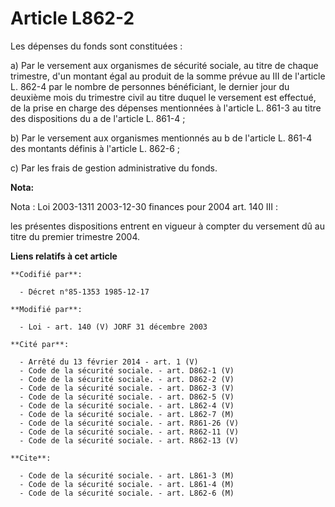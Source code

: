 # Article L862-2

Les dépenses du fonds sont constituées :

a) Par le versement aux organismes de sécurité sociale, au titre de chaque trimestre, d'un montant égal au produit de la
somme prévue au III de l'article L. 862-4 par le nombre de personnes bénéficiant, le dernier jour du deuxième mois du
trimestre civil au titre duquel le versement est effectué, de la prise en charge des dépenses mentionnées à l'article L.
861-3 au titre des dispositions du a de l'article L. 861-4 ;

b) Par le versement aux organismes mentionnés au b de l'article L. 861-4 des montants définis à l'article L. 862-6 ;

c) Par les frais de gestion administrative du fonds.

**Nota:**

Nota : Loi 2003-1311 2003-12-30 finances pour 2004 art. 140 III :

les présentes dispositions entrent en vigueur à compter du versement dû au titre du premier trimestre 2004.

**Liens relatifs à cet article**

	**Codifié par**:

	  - Décret n°85-1353 1985-12-17

	**Modifié par**:

	  - Loi - art. 140 (V) JORF 31 décembre 2003

	**Cité par**:

	  - Arrêté du 13 février 2014 - art. 1 (V)
	  - Code de la sécurité sociale. - art. D862-1 (V)
	  - Code de la sécurité sociale. - art. D862-2 (V)
	  - Code de la sécurité sociale. - art. D862-3 (V)
	  - Code de la sécurité sociale. - art. D862-5 (V)
	  - Code de la sécurité sociale. - art. L862-4 (V)
	  - Code de la sécurité sociale. - art. L862-7 (M)
	  - Code de la sécurité sociale. - art. R861-26 (V)
	  - Code de la sécurité sociale. - art. R862-11 (V)
	  - Code de la sécurité sociale. - art. R862-13 (V)

	**Cite**:

	  - Code de la sécurité sociale. - art. L861-3 (M)
	  - Code de la sécurité sociale. - art. L861-4 (M)
	  - Code de la sécurité sociale. - art. L862-6 (M)
